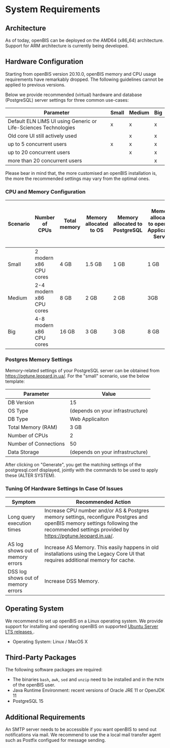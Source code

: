 System Requirements
===================

## Architecture

As of today, openBIS can be deployed on the AMD64 (x86_64) architecture.
Support for ARM architecture is currently being developed.


## Hardware Configuration

Starting from openBIS version 20.10.0, openBIS memory and CPU usage requirements have remarkably dropped. The following guidelines cannot be applied to previous versions.

Below we provide recommended (virtual) hardware and database (PostgreSQL) server settings for three common use-cases:

| Parameter | Small | Medium | Big |
|---|---|---|---|
| Default ELN LIMS UI using Generic or Life-Sciences Technologies | x | x | x |
| Old core UI still actively used  | | x | x |
| up to 5 concurrent users | x | x | x |
| up to 20 concurrent users | | x | x |
| more than 20 concurrent users | | | x |

Please bear in mind that, the more customised an openBIS installation is, the more the recommended settings may vary from the optimal ones.


### CPU and Memory Configuration

| Scenario | Number of CPUs | Total memory | Memory allocated to OS | Memory allocated to PostgreSQL | Memory allocated to openBIS Application Server | Memory allocated to openBIS Data Store Server |
|---|---|---|---|---|---|---|
| Small | 2 modern x86 CPU cores | 4 GB | 1.5 GB | 1 GB | 1 GB | 0.5 GB |
| Medium | 2-4 modern x86 CPU cores | 8 GB | 2 GB | 2 GB | 3GB | 1 GB |
| Big | 4-8 modern x86 CPU cores | 16 GB | 3 GB | 3 GB | 8 GB | 2 GB |


### Postgres Memory Settings

Memory-related settings of your PostgreSQL server can be obtained from https://pgtune.leopard.in.ua/. For the "small" scenario, use the below template:

| Parameter | Value |
|---|---|
| DB Version | 15 |
| OS Type | (depends on your infrastructure) |
| DB Type | Web Applicaiton |
| Total Memory (RAM) | 3 GB |
| Number of CPUs | 2 |
| Number of Connections | 50 |
| Data Storage | (depends on your infrastructure) |

After clicking on "Generate", you get the matching settings of the postgresql.conf displayed, jointly with the commands to be used to apply these (ALTER SYSTEM).


### Tuning Of Hardware Settings In Case Of Issues

| Symptom | Recommended Action |
|---|---|
| Long query execution times | Increase CPU number and/or AS & Postgres memory settings, reconfigure Postgres and openBIS memory settings following the recommended settings provided by https://pgtune.leopard.in.ua/. |
| AS log shows out of memory errors | Increase AS Memory. This easily happens in old installations using the Legacy Core UI that requires additional memory for cache. |
| DSS log shows out of memory errors | Increase DSS Memory. |


## Operating System

We recommend to set up openBIS on a Linux operating system. We provide support for installing and operating openBIS on supported [Ubuntu Server LTS releases ](https://ubuntu.com/server).
- Operating System: Linux / MacOS X


## Third-Party Packages

The following software packages are required:

- The binaries `bash`, `awk`, `sed` and `unzip` need to be installed and in the `PATH` of the openBIS user.
- Java Runtime Environment: recent versions of Oracle JRE 11 or OpenJDK 11
- PostgreSQL 15


## Additional Requirements

An SMTP server needs to be accessible if you want openBIS to send out notifications via mail. We recommend to use the a local mail transfer agent such as Postfix configued for message sending.